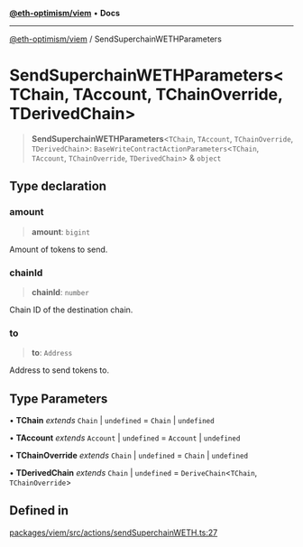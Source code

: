 [**@eth-optimism/viem**](../README.md) • **Docs**

***

[@eth-optimism/viem](../README.md) / SendSuperchainWETHParameters

# SendSuperchainWETHParameters\<TChain, TAccount, TChainOverride, TDerivedChain\>

> **SendSuperchainWETHParameters**\<`TChain`, `TAccount`, `TChainOverride`, `TDerivedChain`\>: `BaseWriteContractActionParameters`\<`TChain`, `TAccount`, `TChainOverride`, `TDerivedChain`\> & `object`

## Type declaration

### amount

> **amount**: `bigint`

Amount of tokens to send.

### chainId

> **chainId**: `number`

Chain ID of the destination chain.

### to

> **to**: `Address`

Address to send tokens to.

## Type Parameters

• **TChain** *extends* `Chain` \| `undefined` = `Chain` \| `undefined`

• **TAccount** *extends* `Account` \| `undefined` = `Account` \| `undefined`

• **TChainOverride** *extends* `Chain` \| `undefined` = `Chain` \| `undefined`

• **TDerivedChain** *extends* `Chain` \| `undefined` = `DeriveChain`\<`TChain`, `TChainOverride`\>

## Defined in

[packages/viem/src/actions/sendSuperchainWETH.ts:27](https://github.com/ethereum-optimism/ecosystem/blob/6d6302cd415cfc874f1d86fa22a309bdd9314531/packages/viem/src/actions/sendSuperchainWETH.ts#L27)
